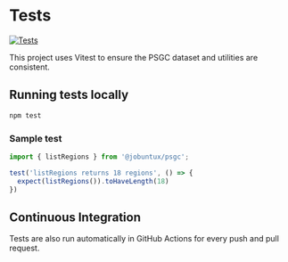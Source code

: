 # Tests

[![Tests](https://github.com/jobuntux/psgc/actions/workflows/ci.yml/badge.svg)](https://github.com/jobuntux/psgc/actions/workflows/ci.yml)

This project uses Vitest to ensure the PSGC dataset and utilities are consistent.

## Running tests locally

```bash
npm test
```

### Sample test

```typescript
import { listRegions } from '@jobuntux/psgc';

test('listRegions returns 18 regions', () => {
  expect(listRegions()).toHaveLength(18)
})
```

## Continuous Integration

Tests are also run automatically in GitHub Actions for every push and pull request.
